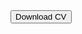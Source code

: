 <html lang="en">
<body>

<a href="../images/CV_Tao-Li_2024_Aug_homepage.pdf" download="YourName_CV.pdf">
    <button class="download-btn">Download CV</button>
</a>

</body>
</html>
